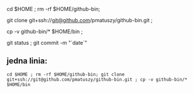 cd $HOME ; rm -rf $HOME/github-bin;

git clone git+ssh://git@github.com/pmatuszy/github-bin.git ;

cp -v github-bin/* $HOME/bin ;

git status ; git commit -m "\`date\`"


## jedna linia: 
```
cd $HOME ; rm -rf $HOME/github-bin; git clone git+ssh://git@github.com/pmatuszy/github-bin.git ; cp -v github-bin/* $HOME/bin
```
